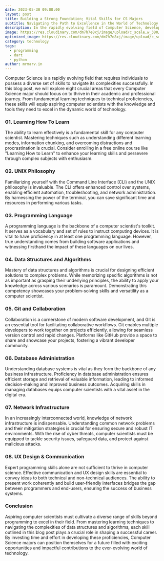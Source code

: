 ```yaml
---
date: 2023-05-30 09:00:00
layout: post
title: Building a Strong Foundation; Vital Skills for CS Majors
subtitle: Navigating the Path to Excellence in the World of Technology and Innovation
description: In the rapidly evolving field of Computer Science, developing a strong foundation and acquiring the right skills are paramount to success. In this comprehensive blog post, we explore 10 vital skills that every Computer Science major should focus on. From mastering learning techniques to understanding network infrastructure, data structures, and algorithms, this guide provides invaluable insights and practical knowledge. Whether you are a student embarking on your academic journey or a professional seeking to expand your expertise, this resource will equip you with the essential tools to excel in the dynamic world of technology and innovation.
image: https://res.cloudinary.com/dm7h7e8xj/image/upload/c_scale,w_380/v1559820489/js-code_n83m7a.jpg
optimized_image: https://res.cloudinary.com/dm7h7e8xj/image/upload/c_scale,w_380/v1559820489/js-code_n83m7a.jpg
category: technology
tags:
  - programming
  - dart
  - python
author: mrmarv.in
---
```

Computer Science is a rapidly evolving field that requires individuals to possess a diverse set of skills to navigate its complexities successfully. In this blog post, we will explore eight crucial areas that every Computer Science major should focus on to thrive in their academic and professional journey. From fundamental learning techniques to technical proficiencies, these skills will equip aspiring computer scientists with the knowledge and tools they need to excel in the dynamic world of technology.
### 01. Learning How To Learn
The ability to learn effectively is a fundamental skill for any computer scientist. Mastering techniques such as understanding different learning modes, information chunking, and overcoming distractions and procrastination is crucial. Consider enrolling in a free online course like "Learning How to Learn" to enhance your learning skills and persevere through complex subjects with enthusiasm.

### 02. UNIX Philosophy
Familiarizing yourself with the Command Line Interface (CLI) and the UNIX philosophy is invaluable. The CLI offers enhanced control over systems, enabling efficient automation, troubleshooting, and network administration. By harnessing the power of the terminal, you can save significant time and resources in performing various tasks.

### 03. Programming Language
A programming language is the backbone of a computer scientist's toolkit. It serves as a vocabulary and set of rules to instruct computing devices. It is vital to have proficiency in at least one programming language. However, true understanding comes from building software applications and witnessing firsthand the impact of these languages on our lives.

### 04. Data Structures and Algorithms
Mastery of data structures and algorithms is crucial for designing efficient solutions to complex problems. While memorizing specific algorithms is not as important as grasping their underlying principles, the ability to apply your knowledge across various scenarios is paramount. Demonstrating this competency showcases your problem-solving skills and versatility as a computer scientist.

### 05. Git and Collaboration
Collaboration is a cornerstone of modern software development, and Git is an essential tool for facilitating collaborative workflows. Git enables multiple developers to work together on projects efficiently, allowing for seamless version control and rapid changes. Platforms like GitHub provide a space to share and showcase your projects, fostering a vibrant developer community.

### 06. Database Administration
Understanding database systems is vital as they form the backbone of any business infrastructure. Proficiency in database administration ensures efficient storage and retrieval of valuable information, leading to informed decision-making and improved business outcomes. Acquiring skills in managing databases equips computer scientists with a vital asset in the digital era.

### 07. Network Infrastructure
In an increasingly interconnected world, knowledge of network infrastructure is indispensable. Understanding common network problems and their mitigation strategies is crucial for ensuring secure and robust IT environments. With the rise of cyber threats, computer scientists must be equipped to tackle security issues, safeguard data, and protect against malicious attacks.

### 08. UX Design & Communication
Expert programming skills alone are not sufficient to thrive in computer science. Effective communication and UX design skills are essential to convey ideas to both technical and non-technical audiences. The ability to present work coherently and build user-friendly interfaces bridges the gap between programmers and end-users, ensuring the success of business systems.

### Conclusion
Aspiring computer scientists must cultivate a diverse range of skills beyond programming to excel in their field. From mastering learning techniques to navigating the complexities of data structures and algorithms, each skill outlined in this blog post plays a crucial role in shaping a successful career. By investing time and effort in developing these proficiencies, Computer Science majors can position themselves for a future filled with exciting opportunities and impactful contributions to the ever-evolving world of technology.






